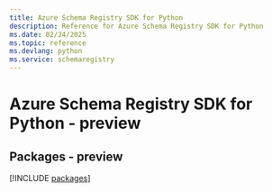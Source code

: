 ```yaml
---
title: Azure Schema Registry SDK for Python
description: Reference for Azure Schema Registry SDK for Python
ms.date: 02/24/2025
ms.topic: reference
ms.devlang: python
ms.service: schemaregistry
---
```

# Azure Schema Registry SDK for Python - preview
## Packages - preview
[!INCLUDE [packages](schema-registry-index.md)]